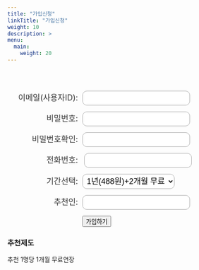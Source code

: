 ```yaml
---
title: "가입신청"
linkTitle: "가입신청"
weight: 10
description: >
menu:
  main:
    weight: 20
---
```


<style>
form.form input.text, form.form textarea.standard, form.form select, form.form input.date { 
   background-color:#FFFFFF;
   border:solid 1px #A9A9A9;
   font-size:18px;
   color:#000000;
   -moz-border-radius:10px;
   -webkit-border-radius:10px;
   border-radius:10px;
   padding-top:5px;
   padding-bottom:5px;
   padding-left:5px;
   padding-right:5px;
}
form.form p label {
   font-size:18px;
   color:#333333;
   font-weight:normal;
   padding-top:0px;
   padding-bottom:0px;
   width:160px;
   display:inline-block;
   text-align:right;
   padding-right:10px;
}

form.form p.submit input {
   background-color:#FFFFFF;
   border:solid 3px #A9A9A9;
   font-size:16px;
   color:#000000;
   font-weight:bold;
   padding-top:10px;
   padding-bottom:10px;
   padding-right:25px;
   padding-left:25px;
   -moz-border-radius:5px;
   -webkit-border-radius:5px;
   border-radius:5px;
}
form.form p.submit {
   margin-top:0px;
   margin-bottom:0px;
   text-align:left;
}
form.form p.required label, form.form span.required label {
    font-weight:bold;
}
</style>



 <br><br>
<form class="form" name="application" method="POST" data-netlify="true">
  <p>
    <label>이메일(사용자ID): </label><input class="text" type="email" name="Email" />
  </p>
  <p>
    <label>비밀번호: </label><input class="text" type="password" name="Password" />
  </p>
    <p>
    <label>비밀번호확인: </label><input class="text" type="password" name="Passwordcheck" />
  </p>
  <p>
    <label>전화번호: </label> <input class="text" type="text" name="Phone" />  
  </p>
  <p>
    <label>기간선택: </label><select name="plan" single>
          <option value="12momth">1년(488원)+2개월 무료</option>
          <option value="6month">6개월(288원)</option>
          <option value="3month">3개월(188원)</option>
          <option value="1month">1개월(88원)</option>
    </select>
  </p>
    <p>
    <label>추천인: </label><input class="text" type="text" name="Recomend" />   
  </p>

  <p>
      <label></label><button class="btn btn-lg btn-primary" type="submit">가입하기</button>
    </p>
</form>

### 추천제도
추천 1명당 1개월 무료연장



